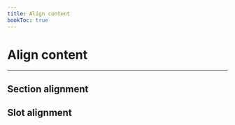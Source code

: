 ```yaml
---
title: Align content
bookToc: true
---
```


# Align content
***

## Section alignment

## Slot alignment
